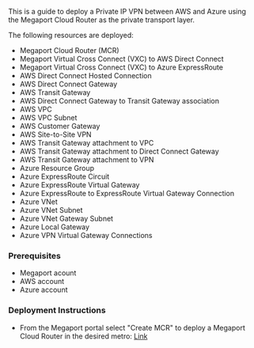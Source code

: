 This is a guide to deploy a Private IP VPN between AWS and Azure using the Megaport Cloud Router as the private transport layer.

The following resources are deployed:

* Megaport Cloud Router (MCR)
* Megaport Virtual Cross Connect (VXC) to AWS Direct Connect
* Megaport Virtual Cross Connect (VXC) to Azure ExpressRoute
* AWS Direct Connect Hosted Connection
* AWS Direct Connect Gateway
* AWS Transit Gateway
* AWS Direct Connect Gateway to Transit Gateway association
* AWS VPC
* AWS VPC Subnet
* AWS Customer Gateway
* AWS Site-to-Site VPN
* AWS Transit Gateway attachment to VPC
* AWS Transit Gateway attachment to Direct Connect Gateway
* AWS Transit Gateway attachment to VPN
* Azure Resource Group
* Azure ExpressRoute Circuit
* Azure ExpressRoute Virtual Gateway
* Azure ExpressRoute to ExpressRoute Virtual Gateway Connection
* Azure VNet
* Azure VNet Subnet
* Azure VNet Gateway Subnet
* Azure Local Gateway
* Azure VPN Virtual Gateway Connections

### Prerequisites

* Megaport acount
* AWS account
* Azure account

### Deployment Instructions

* From the Megaport portal select "Create MCR" to deploy a Megaport Cloud Router in the desired metro: [Link](https://docs.megaport.com/mcr/creating-mcr/)
